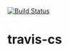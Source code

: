 [![Build Status](https://travis-ci.org/wtetsu/travis-cs.svg?branch=master)](https://travis-ci.org/wtetsu/travis-cs)

# travis-cs

